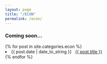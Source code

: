 ```yaml
---
layout: page
title: "/ECON"
permalink: /econ/
---
```

<h3>Coming soon...</h3>
{% for post in site.categories.econ %}
 <li><span>{{ post.date | date_to_string }}</span> &nbsp; <a href="{{ post.url }}">{{ post.title }}</a></li>
{% endfor %}
